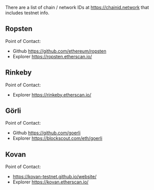 <!-- TITLE: Testnets -->
<!-- SUBTITLE: List of Ethereum testnets -->

There are a list of chain / network IDs at https://chainid.network that includes testnet info.

## Ropsten

Point of Contact:

* Github https://github.com/ethereum/ropsten
* Explorer https://ropsten.etherscan.io/

## Rinkeby

Point of Contact:

* Explorer https://rinkeby.etherscan.io/

## Görli

Point of Contact:

* Github https://github.com/goerli
* Explorer https://blockscout.com/eth/goerli

## Kovan

Point of Contact:

* https://kovan-testnet.github.io/website/
* Explorer https://kovan.etherscan.io/

